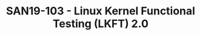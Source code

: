 ---
youtube_video_url: https://www.youtube.com/watch?v=R3H9fPhPf54
amazon_s3_presentation_url: https://static.linaro.org/connect/san19/presentations/san19-103.pdf
amazon_s3_video_url: https://static.linaro.org/connect/san19/videos/san19-103.mp4
categories:
- san19
description: The LKFT project exists to serve kernel developers and the kernel development
  community.<br /> <br /> In the roughly two years that LKFT has existed, we have
  run over 60 million tests and sent hundreds of bug reports and patches upstream.<br
  /> <br /> Based on what has worked well for us, and what hasnt, we are in the middle
  of a large refactor of our build and boot processes. The result will allow us to
  build and test more kernels, more quickly, with much more variety and granularity.<br
  /> <br /> Looking forward, there will be a focus on custom reporting and analytics
  that will allow us to get the precise data that kernel developers and communities
  need to make their jobs easier.<br /> <br /> <br /> <br />
image: /assets/images/featured-images/san19/SAN19-103.png
session_attendee_num: '71'
session_id: SAN19-103
session_room: Pacific Room (Keynote)
session_slot:
  end_time: '2019-09-23 14:25:00'
  start_time: '2019-09-23 14:00:00'
session_speakers:
- speaker_bio: Dan delights developers and users by focusing on good tools and great
    automation. You can usually find him writing documentation, tests, and yaml. So
    much yaml.
  speaker_company: Linaro
  speaker_image: /assets/images/speakers/san19/dan-rue.jpg
  speaker_location: Carver, MN
  speaker_name: Dan Rue
  speaker_position: Managing Tech Lead, LKFT
  speaker_url: ''
  speaker_username: danrue
session_track: Automation & CI
tag: session
tags:
- Linux Kernel
title: SAN19-103 - Linux Kernel Functional Testing (LKFT) 2.0
---